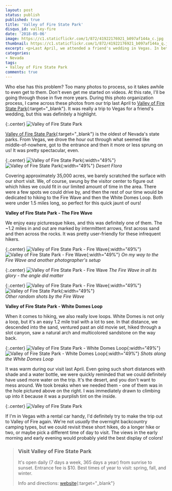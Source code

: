 ```yaml
---
layout: post
status: publish
published: true
title: 'Valley of Fire State Park'
disqus_id: valley-fire
date: '2018-05-06'
image: https://c1.staticflickr.com/1/872/41922176921_b097af144a_c.jpg
thumbnail: https://c1.staticflickr.com/1/872/41922176921_b097af144a_q.jpg
excerpt: <p>Last April, we attended a friend's wedding in Vegas. In between the festivities, we wandered off to Valley of Fire State Park and found the Fire Wave and White Domes Loop.</p>
categories:
- Nevada
tags:
- Valley of Fire State Park
comments: true
---
```

Who else has this problem? Too many photos to process, so it takes awhile to even get to them. Don't even get me started on videos. At this rate, I'll be going through those in five more years. During this photo organization process, I came across these photos from our trip last April to [Valley of Fire State Park](http://parks.nv.gov/parks/valley-of-fire){:target="_blank"}. It was really a trip to Vegas for a friend's wedding, but this was definitely a highlight.

{:.center}
![Valley of Fire State Park](https://c1.staticflickr.com/1/958/41877822502_37907bc321_h.jpg "Valley of Fire State Park")  

[Valley of Fire State Park](http://parks.nv.gov/parks/valley-of-fire){:target="_blank"} is the oldest of Nevada's state parks. From Vegas, we drove the hour out through what seemed like middle-of-nowhere, got to the entrance and then it more or less sprung on us! It was pretty spectacular, even. 

{:.center}
![Valley of Fire State Park](https://c1.staticflickr.com/1/966/28051082348_c32172439b_b.jpg "Valley of Fire State Park"){:width="49%"} ![Valley of Fire State Park](https://c1.staticflickr.com/1/967/40114659870_b020456cdd_b.jpg "Valley of Fire State Park"){:width="49%"}
_Desert Flora_  

Covering approximately 35,000 acres, we barely scratched the surface with our short visit. We, of course, swung by the visitor center to figure out which hikes we could fit in our limited amount of time in the area. There were a few spots we could drive by, and then the rest of our time would be dedicated to hiking to the Fire Wave and then the White Domes Loop. Both were under 1.5 miles long, so perfect for this quick jaunt of ours!

**Valley of Fire State Park - The Fire Wave**  

We enjoy easy picturesque hikes, and this was definitely one of them. The ~1.2 miles in and out are marked by intermittent arrows, first across sand and then across the rocks. It was pretty user-friendly for these infrequent hikers.

{:.center}
![Valley of Fire State Park - Fire Wave](https://c1.staticflickr.com/5/4247/34798273126_93d91d2d13_b.jpg "Valley of Fire State Park - Fire Wave"){:width="49%"} ![Valley of Fire State Park - Fire Wave](https://c1.staticflickr.com/1/829/40114657800_a7aa3d142b_b.jpg "Valley of Fire State Park - Fire Wave"){:width="49%"}
_On my way to the Fire Wave and another photographer's setup_  

{:.center}
![Valley of Fire State Park - Fire Wave](https://c1.staticflickr.com/1/872/41922176921_b097af144a_h.jpg "Valley of Fire State Park - Fire Wave")
_The Fire Wave in all its glory - the angle did matter_

{:.center}
![Valley of Fire State Park - Fire Wave](https://c1.staticflickr.com/1/945/40159713220_2158437064_b.jpg "Valley of Fire State Park"){:width="49%"} ![Valley of Fire State Park](https://c1.staticflickr.com/1/826/40159708870_e1acc9431b_b.jpg "Valley of Fire State Park"){:width="49%"}  
_Other random shots by the Fire Wave_  

**Valley of Fire State Park - White Domes Loop**  

When it comes to hiking, we also really love loops. White Domes is not only a loop, but it's an easy 1.2 mile trail with a lot to see. In that distance, we descended into the sand, ventured past an old movie set, hiked through a slot canyon, saw a natural arch and multicolored sandstone on the way back.

{:.center}
![Valley of Fire State Park - White Domes Loop](https://c1.staticflickr.com/1/981/41204099574_13f06a0fcc_b.jpg "Valley of Fire State Park - White Domes Loop"){:width="49%"} ![Valley of Fire State Park - White Domes Loop](https://c1.staticflickr.com/1/909/40114661760_0498555649_b.jpg "Valley of Fire State Park - White Domes Loop"){:width="49%"}
_Shots along the White Domes Loop_

It was warm during our visit last April. Even going such short distances with shade and a water bottle, we were quickly reminded that we could definitely have used more water on the trip. It's the desert, and you don't want to mess around. We took breaks when we needed them  - one of them was in the hole pictured above on the right. I was immediately drawn to climbing up into it because it was a purplish tint on the inside.

{:.center}
![Valley of Fire State Park](https://c1.staticflickr.com/1/829/41922179911_0d053718cc_h.jpg "Valley of Fire State Park")   

If I'm in Vegas with a rental car handy, I'd definitely try to make the trip out to Valley of Fire again. We're not _usually_ the overnight backcountry camping types, but we could revisit these short hikes, do a longer hike or two, or maybe pick a different time of day to visit. The views in the early morning and early evening would probably yield the best display of colors!

>### Visit Valley of Fire State Park
>
>It's open daily (7 days a week, 365 days a year) from sunrise to sunset. Entrance fee is $10. Best times of year to visit: spring, fall, and winter.
>
>Info and directions: [website](http://parks.nv.gov/parks/valley-of-fire){:target="_blank"}